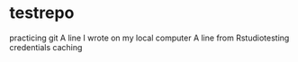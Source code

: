 # testrepo
practicing git
A line I wrote on my local computer
A line from Rstudiotesting credentials caching
